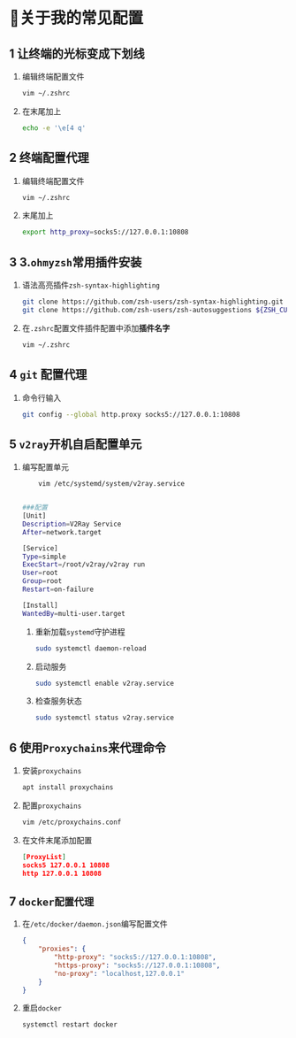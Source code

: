 # 🤵关于我的常见配置

## 1 让终端的光标变成下划线

1. 编辑终端配置文件

    ```sh
    vim ~/.zshrc
    ```

2. 在末尾加上

    ```bash
    echo -e '\e[4 q'
    ```

## 2 终端配置代理

1. 编辑终端配置文件

    ```sh
    vim ~/.zshrc
    ```

2. 末尾加上

    ```bash
    export http_proxy=socks5://127.0.0.1:10808
    ```

## 3 3.`ohmyzsh`​常用插件安装

1. 语法高亮插件`zsh-syntax-highlighting`

    ```bash
    git clone https://github.com/zsh-users/zsh-syntax-highlighting.git ${ZSH_CUSTOM:-~/.oh-my-zsh/custom}/plugins/zsh-syntax-highlighting
    git clone https://github.com/zsh-users/zsh-autosuggestions ${ZSH_CUSTOM:-~/.oh-my-zsh/custom}/plugins/zsh-autosuggestions
    ```

2. 在`.zshrc`​配置文件插件配置中添加**插件名字**

    ```bash
    vim ~/.zshrc
    ```

## 4 `git`​ 配置代理

1. 命令行输入

    ```bash
    git config --global http.proxy socks5://127.0.0.1:10808
    ```

## 5 `v2ray`​开机自启配置单元

1. 编写配置单元

    ```bash
    	vim /etc/systemd/system/v2ray.service


    ###配置
    [Unit]
    Description=V2Ray Service
    After=network.target

    [Service]
    Type=simple
    ExecStart=/root/v2ray/v2ray run
    User=root
    Group=root
    Restart=on-failure

    [Install]
    WantedBy=multi-user.target
    ```

    1. 重新加载`systemd`​守护进程

        ```bash
        sudo systemctl daemon-reload
        ```

    2. 启动服务

        ```bash
        sudo systemctl enable v2ray.service
        ```

    3. 检查服务状态

        ```bash
        sudo systemctl status v2ray.service
        ```

## 6 使用`Proxychains`​来代理命令

1. 安装`proxychains`​

    ```bash
    apt install proxychains
    ```

2. 配置`proxychains`​

    ```bash
    vim /etc/proxychains.conf
    ```

3. 在文件末尾添加配置

    ```json
    [ProxyList]
    socks5 127.0.0.1 10808
    http 127.0.0.1 10808
    ```

## 7 `docker配置代理`​

1. 在`/etc/docker/daemon.json`​编写配置文件

    ```json
    {
        "proxies": {
            "http-proxy": "socks5://127.0.0.1:10808",
            "https-proxy": "socks5://127.0.0.1:10808",
            "no-proxy": "localhost,127.0.0.1"
        }
    }
    ```

2. 重启`docker`

    ```bash
    systemctl restart docker
    ```
